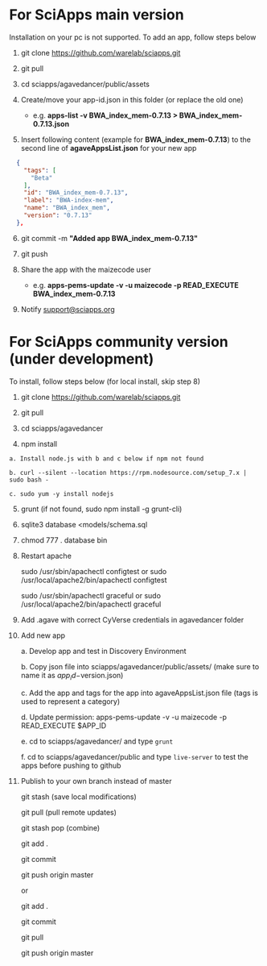 # For SciApps main version
Installation on your pc is not supported. To add an app, follow steps below

  1. git clone https://github.com/warelab/sciapps.git

  2. git pull
  
  3. cd sciapps/agavedancer/public/assets
  
  4. Create/move your app-id.json in this folder (or replace the old one)
      - e.g. **apps-list -v BWA_index_mem-0.7.13 > BWA_index_mem-0.7.13.json**
    
  5. Insert following content (example for **BWA_index_mem-0.7.13**) to the second line of **agaveAppsList.json** for your new app
  ```json
    {
      "tags": [
        "Beta"
      ],
      "id": "BWA_index_mem-0.7.13",
      "label": "BWA-index-mem",
      "name": "BWA_index_mem",
      "version": "0.7.13"
    },
  ```
  6. git commit -m **"Added app BWA_index_mem-0.7.13"**
  
  7. git push
  
  8. Share the app with the maizecode user
      - e.g. **apps-pems-update -v -u maizecode -p READ_EXECUTE BWA_index_mem-0.7.13**

  9. Notify support@sciapps.org

# For SciApps community version (under development)

To install, follow steps below (for local install, skip step 8)

  1. git clone https://github.com/warelab/sciapps.git

  2. git pull
  
  3. cd sciapps/agavedancer

  4. npm install
  
    a. Install node.js with b and c below if npm not found
    
    b. curl --silent --location https://rpm.nodesource.com/setup_7.x | sudo bash -
    
    c. sudo yum -y install nodejs
    

  5. grunt (if not found, sudo npm install -g grunt-cli)

  6. sqlite3 database <models/schema.sql

  7. chmod 777 . database bin

  8. Restart apache
    
      sudo /usr/sbin/apachectl configtest or sudo /usr/local/apache2/bin/apachectl configtest    
     
      sudo /usr/sbin/apachectl graceful or sudo /usr/local/apache2/bin/apachectl graceful
      
  9. Add .agave with correct CyVerse credentials in agavedancer folder
  10. Add new app
  
      a. Develop app and test in Discovery Environment
      
      b. Copy json file into sciapps/agavedancer/public/assets/ (make sure to name it as $app_id-$version.json)
      
      c. Add the app and tags for the app into agaveAppsList.json file (tags is used to represent a category)
  
      d. Update permission: apps-pems-update -v -u maizecode -p READ_EXECUTE $APP_ID
      
      e. cd to sciapps/agavedancer/ and type `grunt` 
  
      f. cd to sciapps/agavedancer/public and type `live-server` to test the apps before pushing to github
      
  11. Publish to your own branch instead of master
  
      git stash (save local modifications)
      
      git pull (pull remote updates)
      
      git stash pop (combine)
  
      git add .
      
      git commit
      
      git push origin master
      
      or
      
      git add .
      
      git commit
      
      git pull
      
      git push origin master
      
